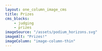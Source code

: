```yaml
---
layout: one_column_image_cms
title: Prizes
cms_blocks:
    - judging
    - prizes
imageSource: "/assets/podium_horizons.svg"
imageAlt: "Prizes!"
imageColumn: "image-column-thin"
---
```

